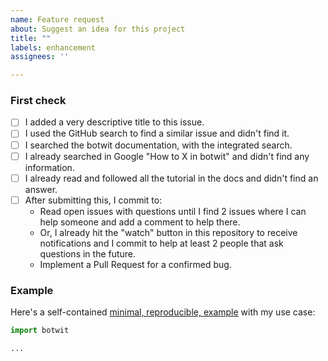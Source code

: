 ```yaml
---
name: Feature request
about: Suggest an idea for this project
title: ""
labels: enhancement
assignees: ''

---
```


### First check

* [ ] I added a very descriptive title to this issue.
* [ ] I used the GitHub search to find a similar issue and didn't find it.
* [ ] I searched the botwit documentation, with the integrated search.
* [ ] I already searched in Google "How to X in botwit" and didn't find any information.
* [ ] I already read and followed all the tutorial in the docs and didn't find an answer.
* [ ] After submitting this, I commit to:
    * Read open issues with questions until I find 2 issues where I can help someone and add a comment to help there.
    * Or, I already hit the "watch" button in this repository to receive notifications and I commit to help at least 2 people that ask questions in the future.
    * Implement a Pull Request for a confirmed bug.

### Example

Here's a self-contained [minimal, reproducible, example](https://stackoverflow.com/help/minimal-reproducible-example) with my use case:

<!-- Replace the code below with your own self-contained, minimal, reproducible, example -->

```python
import botwit

...
```

